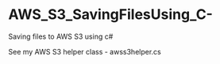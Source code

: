 # AWS_S3_SavingFilesUsing_C-
Saving files to AWS S3 using c#

See my AWS S3 helper class - awss3helper.cs
